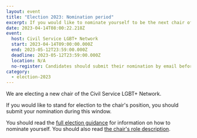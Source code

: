 ```yaml
---
layout: event
title: "Election 2023: Nomination period"
excerpt: If you would like to nominate yourself to be the next chair of the Civil Service LGBT+ Network, you can do so during this period.
date: 2023-04-14T08:00:22.218Z
event:
  host: Civil Service LGBT+ Network
  start: 2023-04-14T09:00:00.000Z
  end: 2023-05-12T23:59:00.000Z
  deadline: 2023-05-12T23:59:00.000Z
  location: N/A
  no-register: Candidates should submit their nomination by email before the end of the nomination period.
category:
  - election-2023
---
```

We are electing a new chair of the Civil Service LGBT+ Network. 

If you would like to stand for election to the chair's position, you should submit your nomination during this window.

You should read the [full election guidance](/election/2023/rules) for information on how to nominate yourself. You should also read [the chair's role description](/election/2023/chair-role-description).
